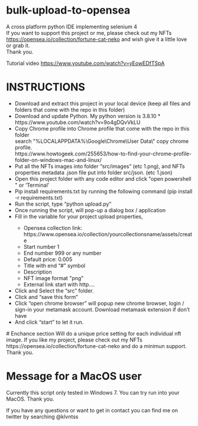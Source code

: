 # bulk-upload-to-opensea
A cross platform python IDE implementing selenium 4<BR>
If you want to support this project or me, please check out my NFTs <BR>
https://opensea.io/collection/fortune-cat-neko and wish give it a little love or grab it.<BR>
Thank you.

  Tutorial video
  https://www.youtube.com/watch?v=yEowEDfTSpA
  
# INSTRUCTIONS
<ul>
  <li>Download and extract this project in your local device (keep all files and folders that come with the repo in this folder)</li>
  <li>Download and update Python. My python version is 3.8.10 * https://www.youtube.com/watch?v=9o4gDQvVkLU</li>
   <li>Copy Chrome profile into Chrome profile that come with the repo in this folder<BR>
     search "%LOCALAPPDATA%\Google\Chrome\User Data\" copy chrome profile. <BR>
     https://www.howtogeek.com/255653/how-to-find-your-chrome-profile-folder-on-windows-mac-and-linux/
</li>
   <li>Put all the NFTs images into folder “src/images” (etc 1.png), and NFTs properties metadata .json file put into folder src/json. (etc 1.json)</li>
   <li>Open this project folder with any code editor and click "open powershell " or ‘Terminal’</li>
   <li>Pip install requirements.txt by running the following command (pip install -r requirements.txt) </li>
   <li>Run the script, type “python upload.py”</li>
   <li>Once running the script, will pop-up a dialog box / application </li>
   <li>Fill in the variable for your project upload properties, </li>
     <ul>
       <li>Opensea collection link: https://www.opensea.io/collection/yourcollectionsname/assets/create</li>
        <li>Start number 1</li>
        <li>End number 999 or any number</li>
        <li>Default price: 0.005</li>
        <li>Title with end “#” symbol</li>
        <li>Description</li>
        <li>NFT image format "png"</li>
        <li>External link start with http….</li>
     </ul>
   <li>Click and Select the “src” folder.</li>
   <li>Click and “save this form”</li>
     <li>Click “open chrome browser” will popup new chrome browser, login / sign-in your metamask account. Download metamask extension if don’t have</li>
     <li>And click “start” to let it run.</li>
  </ul>
# Enchance section
     Will do a unique price setting for each individual nft image.
     If you like my project, please check out my NFTs https://opensea.io/collection/fortune-cat-neko and do a minimun support.
     Thank you.
     
# Message for a MacOS user
Currently this script only tested in Windows 7. You can try run into your MacOS. Thank you.

If you have any questions or want to get in contact you can find me on twitter by searching @klvntss
